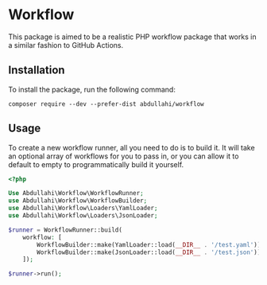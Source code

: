 # Workflow

This package is aimed to be a realistic PHP workflow package that works in a similar fashion to GitHub Actions.

## Installation

To install the package, run the following command:

```
composer require --dev --prefer-dist abdullahi/workflow
```

## Usage

To create a new workflow runner, all you need to do is to build it. It will take an optional array of workflows for you to pass in,
or you can allow it to default to empty to programmatically build it yourself.


```php
<?php

Use Abdullahi\Workflow\WorkflowRunner;
use Abdullahi\Workflow\WorkflowBuilder;
use Abdullahi\Workflow\Loaders\YamlLoader;
use Abdullahi\Workflow\Loaders\JsonLoader;

$runner = WorkflowRunner::build(
    workflow: [
        WorkflowBuilder::make(YamlLoader::load(__DIR__ . '/test.yaml')),
        WorkflowBuilder::make(JsonLoader::load(__DIR__ . '/test.json')),
    ]);

$runner->run();

```